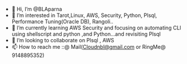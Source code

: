 - 👋 Hi, I’m @BLAparna
- 👀 I’m interested in Tarot,Linux, AWS, Security, Python,  Plsql, Performance Tuning(Oracle DB), Rangoli..
- 🌱 I’m currently learning AWS Security and focusing on automating CLI using shellscript and python ,and Python...and revisiting Plsql
- 💞️ I’m looking to collaborate on Plsql , AWS 
- 📫 How to reach me ::@ Mail(Cloudnbl@gmail.com or RingMe@ 9148895352)

<!---
BLAparna/BLAparna is a ✨ special ✨ repository because its `README.md` (this file) appears on your GitHub profile.
You can click the Preview link to take a look at your changes.
--->
